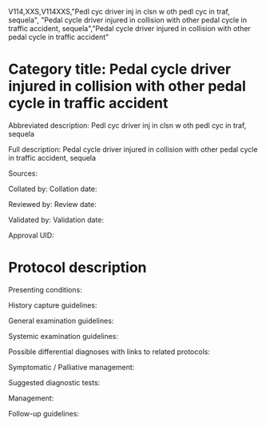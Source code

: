 V114,XXS,V114XXS,"Pedl cyc driver inj in clsn w oth pedl cyc in traf, sequela", "Pedal cycle driver injured in collision with other pedal cycle in traffic accident, sequela","Pedal cycle driver injured in collision with other pedal cycle in traffic accident"
# Category title: Pedal cycle driver injured in collision with other pedal cycle in traffic accident

Abbreviated description: Pedl cyc driver inj in clsn w oth pedl cyc in traf, sequela

Full description: Pedal cycle driver injured in collision with other pedal cycle in traffic accident, sequela

Sources:

Collated by:
Collation date:

Reviewed by:
Review date:

Validated by:
Validation date:

Approval UID:

# Protocol description

Presenting conditions:

History capture guidelines:

General examination guidelines:

Systemic examination guidelines:

Possible differential diagnoses with links to related protocols:

Symptomatic / Palliative management:

Suggested diagnostic tests:

Management:

Follow-up guidelines:
